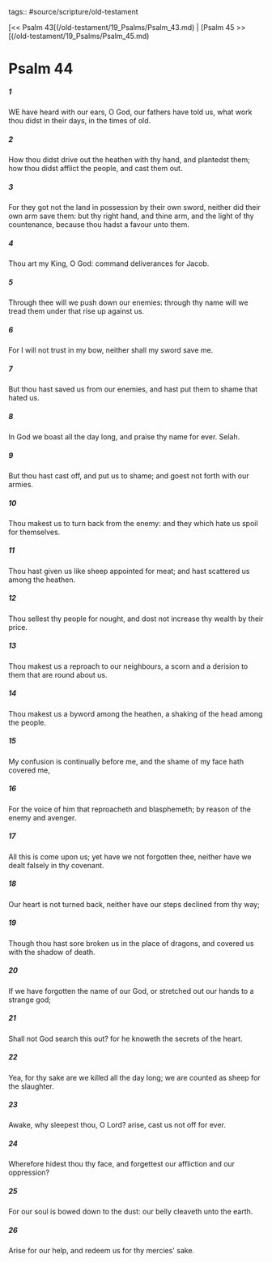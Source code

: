 tags:: #source/scripture/old-testament

[<< Psalm 43[(/old-testament/19_Psalms/Psalm_43.md) | [Psalm 45 >>[(/old-testament/19_Psalms/Psalm_45.md)

# Psalm 44

##### 1

WE have heard with our ears, O God, our fathers have told us, what work thou didst in their days, in the times of old.

##### 2

How thou didst drive out the heathen with thy hand, and plantedst them; how thou didst afflict the people, and cast them out.

##### 3

For they got not the land in possession by their own sword, neither did their own arm save them: but thy right hand, and thine arm, and the light of thy countenance, because thou hadst a favour unto them.

##### 4

Thou art my King, O God: command deliverances for Jacob.

##### 5

Through thee will we push down our enemies: through thy name will we tread them under that rise up against us.

##### 6

For I will not trust in my bow, neither shall my sword save me.

##### 7

But thou hast saved us from our enemies, and hast put them to shame that hated us.

##### 8

In God we boast all the day long, and praise thy name for ever. Selah.

##### 9

But thou hast cast off, and put us to shame; and goest not forth with our armies.

##### 10

Thou makest us to turn back from the enemy: and they which hate us spoil for themselves.

##### 11

Thou hast given us like sheep appointed for meat; and hast scattered us among the heathen.

##### 12

Thou sellest thy people for nought, and dost not increase thy wealth by their price.

##### 13

Thou makest us a reproach to our neighbours, a scorn and a derision to them that are round about us.

##### 14

Thou makest us a byword among the heathen, a shaking of the head among the people.

##### 15

My confusion is continually before me, and the shame of my face hath covered me,

##### 16

For the voice of him that reproacheth and blasphemeth; by reason of the enemy and avenger.

##### 17

All this is come upon us; yet have we not forgotten thee, neither have we dealt falsely in thy covenant.

##### 18

Our heart is not turned back, neither have our steps declined from thy way;

##### 19

Though thou hast sore broken us in the place of dragons, and covered us with the shadow of death.

##### 20

If we have forgotten the name of our God, or stretched out our hands to a strange god;

##### 21

Shall not God search this out? for he knoweth the secrets of the heart.

##### 22

Yea, for thy sake are we killed all the day long; we are counted as sheep for the slaughter.

##### 23

Awake, why sleepest thou, O Lord? arise, cast us not off for ever.

##### 24

Wherefore hidest thou thy face, and forgettest our affliction and our oppression?

##### 25

For our soul is bowed down to the dust: our belly cleaveth unto the earth.

##### 26

Arise for our help, and redeem us for thy mercies' sake.
